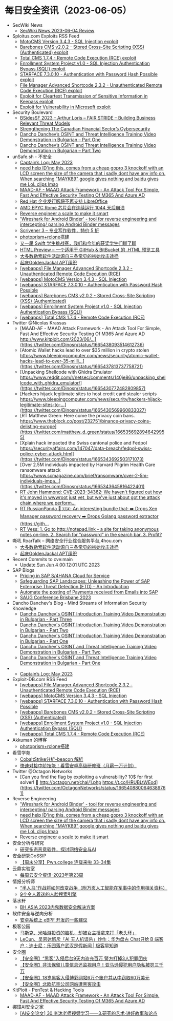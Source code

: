 # 每日安全资讯（2023-06-05）

- SecWiki News
  - [SecWiki News 2023-06-04 Review](http://www.sec-wiki.com/?2023-06-04)
- Sploitus.com Exploits RSS Feed
  - [MotoCMS Version 3.4.3 - SQL Injection exploit](https://sploitus.com/exploit?id=EDB-ID:51504&utm_source=rss&utm_medium=rss)
  - [Barebones CMS v2.0.2 - Stored Cross-Site Scripting (XSS) (Authenticated) exploit](https://sploitus.com/exploit?id=EDB-ID:51502&utm_source=rss&utm_medium=rss)
  - [Total CMS 1.7.4 - Remote Code Execution (RCE) exploit](https://sploitus.com/exploit?id=EDB-ID:51500&utm_source=rss&utm_medium=rss)
  - [Enrollment System Project v1.0 - SQL Injection Authentication Bypass (SQLI) exploit](https://sploitus.com/exploit?id=EDB-ID:51501&utm_source=rss&utm_medium=rss)
  - [STARFACE 7.3.0.10 - Authentication with Password Hash Possible exploit](https://sploitus.com/exploit?id=EDB-ID:51503&utm_source=rss&utm_medium=rss)
  - [File Manager Advanced Shortcode 2.3.2 - Unauthenticated Remote Code Execution (RCE) exploit](https://sploitus.com/exploit?id=EDB-ID:51505&utm_source=rss&utm_medium=rss)
  - [Exploit for Cleartext Transmission of Sensitive Information in Keepass exploit](https://sploitus.com/exploit?id=83A35026-7967-5A52-A0F3-26706D9964EA&utm_source=rss&utm_medium=rss)
  - [Exploit for Vulnerability in Microsoft exploit](https://sploitus.com/exploit?id=77C9BD54-CD09-52B7-8297-EF760BCA39EA&utm_source=rss&utm_medium=rss)
- Security Boulevard
  - [BSidesSF 2023 – Arthur Loris – FAIR STRIDE –  Building Business Relevant Threat Models](https://securityboulevard.com/2023/06/bsidessf-2023-arthur-loris-fair-stride-building-business-relevant-threat-models/)
  - [Strengthening The Canadian Financial Sector’s Cybersecurity](https://securityboulevard.com/2023/06/strengthening-the-canadian-financial-sectors-cybersecurity/)
  - [Dancho Danchev’s OSINT and Threat Intelligence Training Video Demonstration in Bulgarian – Part One](https://securityboulevard.com/2023/06/dancho-danchevs-osint-and-threat-intelligence-training-video-demonstration-in-bulgarian-part-one/)
  - [Dancho Danchev’s OSINT and Threat Intelligence Training Video Demonstration in Bulgarian – Part Two](https://securityboulevard.com/2023/06/dancho-danchevs-osint-and-threat-intelligence-training-video-demonstration-in-bulgarian-part-two/)
- unSafe.sh - 不安全
  - [Captain’s Log: May 2023](https://buaq.net/go-167182.html)
  - [need help ID'ing this. comes from a cheap gopro 3 knockoff with an LCD screen the size of the camera that i sadly dont have any info on. When searching "MAYK89" google gives nothing and baidu gives me LoL clips lmao](https://buaq.net/go-167181.html)
  - [MAAD-AF - MAAD Attack Framework - An Attack Tool For Simple, Fast And Effective Security Testing Of M365 And Azure AD](https://buaq.net/go-167167.html)
  - [Red Hat 企业发行版将不再支持 LibreOffice](https://buaq.net/go-167158.html)
  - [AMD EPYC Rome 芯片会在连续运行 1044 天后崩溃](https://buaq.net/go-167159.html)
  - [Reverse engineer a scale to make it smart](https://buaq.net/go-167144.html)
  - ['Wireshark for Android Binder' - tool for reverse engineering and intercepting/ parsing Android Binder messages](https://buaq.net/go-167143.html)
  - [Scrivener 3 – 专业写作软件，特价 5 折](https://buaq.net/go-167145.html)
  - [photoprism+rclone搭建](https://buaq.net/go-167140.html)
  - [又一届 Swift 学生挑战赛，我们和今年的获奖学生们聊了聊](https://buaq.net/go-167138.html)
  - [HTML Preview – 一个适用于 GitHub & BitBucket 的 .HTML 预览工具](https://buaq.net/go-167132.html)
  - [大多数勒索软件活动源自三条常见的初始攻击途径](https://buaq.net/go-167131.html)
  - [起底GoldenJackal  APT组织](https://buaq.net/go-167124.html)
  - [[webapps] File Manager Advanced Shortcode 2.3.2 - Unauthenticated Remote Code Execution (RCE)](https://buaq.net/go-167183.html)
  - [[webapps] MotoCMS Version 3.4.3 - SQL Injection](https://buaq.net/go-167184.html)
  - [[webapps] STARFACE 7.3.0.10 - Authentication with Password Hash Possible](https://buaq.net/go-167185.html)
  - [[webapps] Barebones CMS v2.0.2 - Stored Cross-Site Scripting (XSS) (Authenticated)](https://buaq.net/go-167186.html)
  - [[webapps] Enrollment System Project v1.0 - SQL Injection Authentication Bypass (SQLI)](https://buaq.net/go-167187.html)
  - [[webapps] Total CMS 1.7.4 - Remote Code Execution (RCE)](https://buaq.net/go-167188.html)
- Twitter @Nicolas Krassas
  - [MAAD-AF - MAAD Attack Framework - An Attack Tool For Simple, Fast And Effective Security Testing Of M365 And Azure AD http://www.kitploit.com/2023/06/...](https://twitter.com/Dinosn/status/1665438093514612736)
  - [Atomic Wallet hacks lead to over $35 million in crypto stolen https://www.bleepingcomputer.com/news/security/atomic-wallet-hacks-lead-to-over-35-milli...](https://twitter.com/Dinosn/status/1665437813737758721)
  - [Unpacking Shellcode with Ghidra Emulator https://www.reddit.com/r/netsec/comments/140je86/unpacking_shellcode_with_ghidra_emulator/](https://twitter.com/Dinosn/status/1665430772482809857)
  - [Hackers hijack legitimate sites to host credit card stealer scripts https://www.bleepingcomputer.com/news/security/hackers-hijack-legitimate-sites-to-...](https://twitter.com/Dinosn/status/1665430569960833027)
  - [RT Matthew Green: Here come the privacy coin bans. https://www.theblock.co/post/232751/binance-privacy-coins-delisting-europe](https://twitter.com/matthew_d_green/status/1665356928946429955)
  - [Xplain hack impacted the Swiss cantonal police and Fedpol https://securityaffairs.com/147047/data-breach/fedpol-swiss-police-cyber-attack.html](https://twitter.com/Dinosn/status/1665343692503171073)
  - [Over 2.5M individuals impacted by Harvard Pilgrim Health Care ransomware attack https://www.scmagazine.com/brief/ransomware/over-2-5m-individuals-impa...](https://twitter.com/Dinosn/status/1665343645816422401)
  - [RT John Hammond: CVE-2023-34362: We haven't figured out how it's moved in wwwroot just yet, but we've just about got the attack chain where we perform...](https://twitter.com/_JohnHammond/status/1665297652475629568)
  - [RT RussianPanda 🐼 🇺🇦: An interesting bundle that: ➡️ Drops Xen Manager password recovery ➡️ Drops Golang password extractor (https://gith...](https://twitter.com/AnFam17/status/1665232347610980352)
  - [RT Vess: 1. Go to http://notepad.link - a site for taking anonymous notes on-line. 2. Search for "password" in the search bar. 3. Profit?](https://twitter.com/VessOnSecurity/status/1665229553776701441)
- 嘶吼 RoarTalk – 网络安全行业综合服务平台,4hou.com
  - [大多数勒索软件活动源自三条常见的初始攻击途径](https://www.4hou.com/posts/3ry4)
  - [起底GoldenJackal  APT组织](https://www.4hou.com/posts/6xBL)
- Recent Commits to cve:main
  - [Update Sun Jun  4 00:12:01 UTC 2023](https://github.com/trickest/cve/commit/1bbd140b036a9e87b066146de602a7c8907877e9)
- SAP Blogs
  - [Pricing in SAP S/4HANA Cloud for Service](https://blogs.sap.com/2023/06/04/pricing-in-sap-s-4hana-cloud-for-service/)
  - [Safeguarding SAP Landscapes: Unleashing the Power of SAP Enterprise Threat Detection (ETD) – An Introduction](https://blogs.sap.com/2023/06/04/safeguarding-sap-landscapes-unleashing-the-power-of-sap-enterprise-threat-detection-etd-an-introduction/)
  - [Automate the posting of Payments received from Emails into SAP](https://blogs.sap.com/2023/06/04/automate-the-posting-of-payments-received-from-emails-into-sap/)
  - [SAUG Conference Brisbane 2023](https://blogs.sap.com/2023/06/04/saug-conference-brisbane-2023/)
- Dancho Danchev's Blog - Mind Streams of Information Security Knowledge
  - [Dancho Danchev's OSINT Introduction Training Video Demonstration in Bulgarian - Part Three](https://ddanchev.blogspot.com/2023/06/dancho-danchevs-osint-introduction_82.html)
  - [Dancho Danchev's OSINT Introduction Training Video Demonstration in Bulgarian - Part Two](https://ddanchev.blogspot.com/2023/06/dancho-danchevs-osint-introduction_5.html)
  - [Dancho Danchev's OSINT Introduction Training Video Demonstration in Bulgarian - Part One](https://ddanchev.blogspot.com/2023/06/dancho-danchevs-osint-introduction.html)
  - [Dancho Danchev's OSINT and Threat Intelligence Training Video Demonstration in Bulgarian - Part Two](https://ddanchev.blogspot.com/2023/06/dancho-danchevs-osint-and-threat_4.html)
  - [Dancho Danchev's OSINT and Threat Intelligence Training Video Demonstration in Bulgarian - Part One](https://ddanchev.blogspot.com/2023/06/dancho-danchevs-osint-and-threat.html)
- 
  - [Captain’s Log: May 2023](https://cornerpirate.com/2023/06/04/captains-log-may-2023/)
- Exploit-DB.com RSS Feed
  - [[webapps] File Manager Advanced Shortcode 2.3.2 - Unauthenticated Remote Code Execution (RCE)](https://www.exploit-db.com/exploits/51505)
  - [[webapps] MotoCMS Version 3.4.3 - SQL Injection](https://www.exploit-db.com/exploits/51504)
  - [[webapps] STARFACE 7.3.0.10 - Authentication with Password Hash Possible](https://www.exploit-db.com/exploits/51503)
  - [[webapps] Barebones CMS v2.0.2 - Stored Cross-Site Scripting (XSS) (Authenticated)](https://www.exploit-db.com/exploits/51502)
  - [[webapps] Enrollment System Project v1.0 - SQL Injection Authentication Bypass (SQLI)](https://www.exploit-db.com/exploits/51501)
  - [[webapps] Total CMS 1.7.4 - Remote Code Execution (RCE)](https://www.exploit-db.com/exploits/51500)
- Akkuman 的博客
  - [photoprism+rclone搭建](//hacktech.cn/2023/06/04/2023-06-04-photoprism-rclone%E6%90%AD%E5%BB%BA/)
- 看雪学苑
  - [CobaltStrike分析-beacon 解析](https://mp.weixin.qq.com/s?__biz=MjM5NTc2MDYxMw==&mid=2458505991&idx=1&sn=788c8bb2dba4005a6784b1224a577099&chksm=b18ee38d86f96a9b44ce5bf5aa9603b9b65adaad07f761748f0ac2f729d23c90437fafe496ed&scene=58&subscene=0#rd)
  - [快速对接中阶技能！看雪安卓高级研修班（月薪一万计划）](https://mp.weixin.qq.com/s?__biz=MjM5NTc2MDYxMw==&mid=2458505991&idx=2&sn=c0f36b0597d91c5674ee07f407d96f48&chksm=b18ee38d86f96a9b74bde060390cb147c0f5fc4e3b1e8461ba4693bcfc6435ccddc814295358&scene=58&subscene=0#rd)
- Twitter @Octagon Networks
  - [Can you find the flag by exploiting a vulnerability? 10$ for first solver! 💢 http://octagon.net/chal/1.php https://t.co/HRUBLtWEod](https://twitter.com/OctagonNetworks/status/1665408800646389761)
- Reverse Engineering
  - ['Wireshark for Android Binder' - tool for reverse engineering and intercepting/ parsing Android Binder messages](https://www.reddit.com/r/ReverseEngineering/comments/14075r5/wireshark_for_android_binder_tool_for_reverse/)
  - [need help ID'ing this. comes from a cheap gopro 3 knockoff with an LCD screen the size of the camera that i sadly dont have any info on. When searching "MAYK89" google gives nothing and baidu gives me LoL clips lmao](https://www.reddit.com/r/ReverseEngineering/comments/140edmx/need_help_iding_this_comes_from_a_cheap_gopro_3/)
  - [Reverse engineer a scale to make it smart](https://www.reddit.com/r/ReverseEngineering/comments/1407gxs/reverse_engineer_a_scale_to_make_it_smart/)
- 安全分析与研究
  - [研究多态恶意软件，探讨网络安全与AI](https://mp.weixin.qq.com/s?__biz=MzA4ODEyODA3MQ==&mid=2247487699&idx=1&sn=f92ba84518bfbb64e0aa5c8fbeb568bf&chksm=902fbffba75836ed22d1feeddf1d4162dc60d11523928d4e41742f744ca5938a90b6a652092c&scene=58&subscene=0#rd)
- 安全研究GoSSIP
  - [【周末分享】Pwn.college 连载来啦 33-34集](https://mp.weixin.qq.com/s?__biz=Mzg5ODUxMzg0Ng==&mid=2247495422&idx=1&sn=d140522fc40405285d110e4ff959c48d&chksm=c063c027f714493157afa47b9a5a98b42aedc856248af7c8b9584b5406c4de11d108401d5be8&scene=58&subscene=0#rd)
- 云鼎实验室
  - [每周云安全资讯-2023年第23周](https://mp.weixin.qq.com/s?__biz=MzU3ODAyMjg4OQ==&mid=2247494973&idx=1&sn=6079cb29b62783999e2984bc754f0a04&chksm=fd7911bbca0e98add0bba5fba2f756e27419b4a1880160c45abad8968f33e483305372ea47aa&scene=58&subscene=0#rd)
- 情报分析师
  - [“半人马”作战将如何改变战争（附万页人工智能在军事中的作用相关资料）](https://mp.weixin.qq.com/s?__biz=MzA3Mjc1MTkwOA==&mid=2650531638&idx=1&sn=8b339296e289807a0b0f62afc2a361e8&chksm=8716c97db061406bbe59ff301a5ca22534bf1347d0d831003c3680df9fc4a6eaaf656065f334&scene=58&subscene=0#rd)
  - [9个令人着迷的人脸搜索引擎](https://mp.weixin.qq.com/s?__biz=MzA3Mjc1MTkwOA==&mid=2650531638&idx=2&sn=49092c0f7418a2104b2dad9897714957&chksm=8716c97db061406bcb9c30ec8d5fa94919d74594c5efae77f52182a070bae26e4a4a46144ce8&scene=58&subscene=0#rd)
- 落水轩
  - [BH ASIA 2023内鬼数据安全解决方案](https://mp.weixin.qq.com/s?__biz=MzI1MjQwMTAyOQ==&mid=2247483843&idx=1&sn=fd50e70cd51be92585ce8d1e3962f9da&chksm=e9e50529de928c3f41bff58bb57b86bc11f79e438ee30562d1a591bc239bff4465cb94313890&scene=58&subscene=0#rd)
- 软件安全与逆向分析
  - [安卓系统上 eBPF 开发的一些建议](https://mp.weixin.qq.com/s?__biz=MzU3MTY5MzQxMA==&mid=2247484373&idx=1&sn=8b63f79058ffd04a50de80ff953ae455&chksm=fcdd03d8cbaa8acebb7fadda40d0ad279f8ef403a68e77c5b0835e8acf64f202726090f60cc6&scene=58&subscene=0#rd)
- 极客公园
  - [马斯克、米哈游投资的脑机，却被女主播拿来打「老头环」](https://mp.weixin.qq.com/s?__biz=MTMwNDMwODQ0MQ==&mid=2652994719&idx=1&sn=8291337a20d7dafb1bf3961ab5b5c832&chksm=7e5401294923883fdd381c32629f6da376ec872bfda5ca2a2c201ba33bb3acd4f556c38abb12&scene=58&subscene=0#rd)
  - [LeCun、吴恩达怒斥「AI 无人机误杀」炒作；华为盘古 Chat只给 B 端客户；迪士尼：乐园落户武汉是假新闻 | 极客早知道](https://mp.weixin.qq.com/s?__biz=MTMwNDMwODQ0MQ==&mid=2652994718&idx=1&sn=3eab80d336ef50cd07516b630caef0d6&chksm=7e5401284923883eabe3f20d0390f5dbd2318fb8e8a8c6585ec3507bc1d45fbc5f9595bd5b7c&scene=58&subscene=0#rd)
- 安全圈
  - [【安全圈】“黑客”入侵后台9天内盗充百万 警方打掉3人犯罪团伙](https://mp.weixin.qq.com/s?__biz=MzIzMzE4NDU1OQ==&mid=2652036087&idx=1&sn=44f809e7bde502556bef13c0ae70629f&chksm=f36ff7b7c4187ea1e532479294244888759c547afe168e01c7afeb8c085bb4a6087199d033fe&scene=58&subscene=0#rd)
  - [【安全圈】非法保留儿童信息还监视用户！亚马逊侵犯用户隐私被罚三千万](https://mp.weixin.qq.com/s?__biz=MzIzMzE4NDU1OQ==&mid=2652036087&idx=2&sn=fce92483eab754855c07070a1fc974e4&chksm=f36ff7b7c4187ea19b93ec2eeeb543cabfb127602b41720194f0011c742eb348c7668185b52b&scene=58&subscene=0#rd)
  - [【安全圈】18岁黑客入侵博彩网站6万个账户并从中窃取60万美元](https://mp.weixin.qq.com/s?__biz=MzIzMzE4NDU1OQ==&mid=2652036087&idx=3&sn=1270970fb3a333e533636a54d37b3bde&chksm=f36ff7b7c4187ea1881c2c3e1a52a309271a5a1727f7103f5566e4196aba23c3fde9fc16188d&scene=58&subscene=0#rd)
  - [【安全圈】北欧航空公司网站遭黑客攻击](https://mp.weixin.qq.com/s?__biz=MzIzMzE4NDU1OQ==&mid=2652036087&idx=4&sn=b17da1628810cd737e7c1b3fd2f705c0&chksm=f36ff7b7c4187ea1d96c34012a0fa4bf093856cc701d4ab0da8f6af79e428e813ba36687f4b9&scene=58&subscene=0#rd)
- KitPloit - PenTest & Hacking Tools
  - [MAAD-AF - MAAD Attack Framework - An Attack Tool For Simple, Fast And Effective Security Testing Of M365 And Azure AD](http://www.kitploit.com/2023/06/maad-af-maad-attack-framework-attack.html)
- 娜璋AI安全之家
  - [[AI安全论文] 30.李沐老师视频学习——3.研究的艺术·讲好故事和论点](https://mp.weixin.qq.com/s?__biz=Mzg5MTM5ODU2Mg==&mid=2247498416&idx=1&sn=d74dce08987bb531157fca1aed9cae22&chksm=cfcf4a7df8b8c36b6e8d30d8aa15e1917e14e12f18d7918fa7ece5d9196d1112c6568b9088ed&scene=58&subscene=0#rd)
